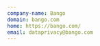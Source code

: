 ```yaml
---
company-name: Bango
domain: bango.com
home: https://bango.com/
email: dataprivacy@bango.com
---
```




